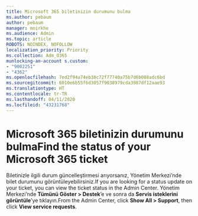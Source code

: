 ```yaml
---
title: Microsoft 365 biletinizin durumunu bulma
ms.author: pebaum
author: pebaum
manager: mnirkhe
ms.audience: Admin
ms.topic: article
ROBOTS: NOINDEX, NOFOLLOW
localization_priority: Priority
ms.collection: Adm_O365
munlocking-an-account s.custom:
- "9002251"
- "4362"
ms.openlocfilehash: 7ed2f94a74eb38c72f77740a75b7d6b008adc6bd
ms.sourcegitcommit: 6010e6b55f6d3057f9038979cda3987df12aae93
ms.translationtype: HT
ms.contentlocale: tr-TR
ms.lasthandoff: 04/11/2020
ms.locfileid: "43231768"
---
```

# <a name="find-the-status-of-your-microsoft-365-ticket"></a><span data-ttu-id="2e9af-102">Microsoft 365 biletinizin durumunu bulma</span><span class="sxs-lookup"><span data-stu-id="2e9af-102">Find the status of your Microsoft 365 ticket</span></span>

<span data-ttu-id="2e9af-103">Biletinizle ilgili durum güncelleştirmesi arıyorsanız, Yönetim Merkezi’nde bilet durumunu görüntüleyebilirsiniz.</span><span class="sxs-lookup"><span data-stu-id="2e9af-103">If you are looking for a status update on your ticket, you can view the ticket status in the Admin Center.</span></span> <span data-ttu-id="2e9af-104">Yönetim Merkezi’nde **Tümünü Göster > Destek**’e ve sonra da **Servis isteklerini görüntüle**’ye tıklayın.</span><span class="sxs-lookup"><span data-stu-id="2e9af-104">From the Admin Center, click **Show All > Support**, then click **View service requests**.</span></span>
